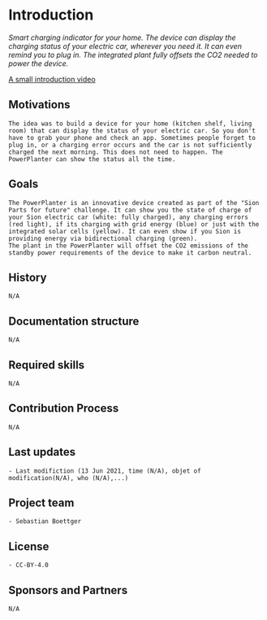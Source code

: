 # Introduction

*Smart charging indicator for your home. The device can display the charging status of your electric car, wherever you need it. It can even remind you to plug in.
The integrated plant fully offsets the CO2 needed to power the device.*

[A small introduction video](https://youtu.be/Zy9Xdhd5iKo)

## Motivations

```
The idea was to build a device for your home (kitchen shelf, living room) that can display the status of your electric car. So you don't have to grab your phone and check an app. Sometimes people forget to plug in, or a charging error occurs and the car is not sufficiently charged the next morning. This does not need to happen. The PowerPlanter can show the status all the time. 
```

## Goals


```
The PowerPlanter is an innovative device created as part of the "Sion Parts for future" challenge. It can show you the state of charge of your Sion electric car (white: fully charged), any charging errors (red light), if its charging with grid energy (blue) or just with the integrated solar cells (yellow). It can even show if you Sion is providing energy via bidirectional charging (green). 
The plant in the PowerPlanter will offset the CO2 emissions of the standby power requirements of the device to make it carbon neutral.
```

## History

```
N/A 
```

## Documentation structure

```
N/A
```

## Required skills


```
N/A  
```

## Contribution Process

```
N/A
```

## Last updates 


```
- Last modifiction (13 Jun 2021, time (N/A), objet of modification(N/A), who (N/A),...) 
```

## Project team


```
- Sebastian Boettger
```

## License

```
- CC-BY-4.0
```

## Sponsors and Partners

```
N/A
```
